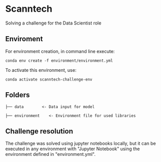 # Scanntech

Solving a challenge for the Data Scientist role

## Enviroment

For environment creation, in command line execute:

```
conda env create -f environment/environment.yml
```

To activate this environment, use:
```
conda activate scanntech-challenge-env
```

## Folders

    ├── data        <- Data input for model
    
    ├── environment    <- Environment file for used libraries

## Challenge resolution

The challenge was solved using jupyter notebooks locally, but it can be executed in any environment with "Jupyter Notebook" using the environment defined in "environment.yml".
